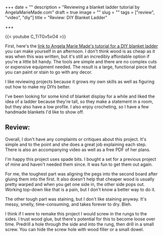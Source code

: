 +++
date = ""
description = "Reviewing a blanket ladder tutorial by AngelaMarieMade.com"
draft = true
image = ""
slug = ""
tags = ["review", "video", "diy"]
title = "Review: DIY Blanket Ladder"

+++

{{< youtube C_TiTGv5xO4 >}}

First, here's the [link to Angela Marie Made's tutorial for a DIY blanket ladder](https://angelamariemade.com/easy-diy-blanket-ladder/) you can make yourself in an afternoon. I don't think wood is as cheap as it was when this was written, but it's still an incredibly affordable option if you're a little bit handy. The tools are simple and there are no complex cuts or expensive equipment needed. The result is a large, functional piece that you can paint or stain to go with any decor.

I like reviewing projects because it grows my own skills as well as figuring out how to make my DIYs better.

I've been looking for some kind of blanket display for a while and liked the idea of a ladder because they're tall, so they make a statement in a room, but they also have a low profile. I also enjoy crocheting, so I have a few handmade blankets I'd like to show off.

## Review:

Overall, I don't have any complaints or critiques about this project. It's simple and to the point and she does a great job explaining each step. There is also an accompanying video as well as a free PDF of her plans.

I'm happy this project uses spade bits. I bought a set for a previous project of mine and haven't needed them since. It was fun to get them out again.

For me, the toughest part was aligning the pegs into the second board after gluing them into the first. It also doesn't help that cheaper wood is usually pretty warped and when you get one side in, the other side pops out. Working top-down like that is a pain, but I don't know a better way to do it.

The other tough part was staining, but I don't like staining anyway. It's messy, smelly, time-consuming, and takes forever to dry. Bleh.

I think if I were to remake this project I would screw in the rungs to the sides. I trust wood glue, but there's potential for this to become loose over time. Predrill a hole through the side and into the rung, then drill in a small screw. You can hide the screw hole with wood filler or a small dowel.